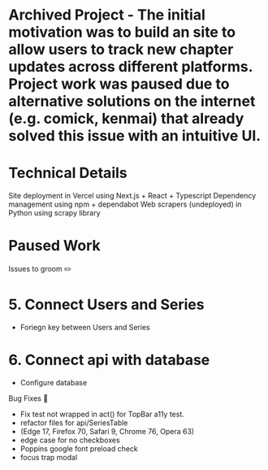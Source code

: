 # Archived Project - The initial motivation was to build an site to allow users to track new chapter updates across different platforms. Project work was paused due to alternative solutions on the internet (e.g. comick, kenmai) that already solved this issue with an intuitive UI. 

# Technical Details
Site deployment in Vercel using Next.js + React + Typescript
Dependency management using npm + dependabot 
Web scrapers (undeployed) in Python using scrapy library


# Paused Work
Issues to groom :pencil2:
<!-- 3. Connect frontend and backend 
-Provide Get call (read)
-Provide Post call (create)
-Provide Put call (Edit)
-Provide Delete call (delete) -->
# 5. Connect Users and Series
* Foriegn key between Users and Series
# 6. Connect api with database
 * Configure database

Bug Fixes :bug:
* Fix test not wrapped in act() for TopBar a11y test.
* refactor files for api/SeriesTable
* (Edge 17, Firefox 70, Safari 9, Chrome 76, Opera 63)
* edge case for no checkboxes
* Poppins google font preload check
* focus trap modal

